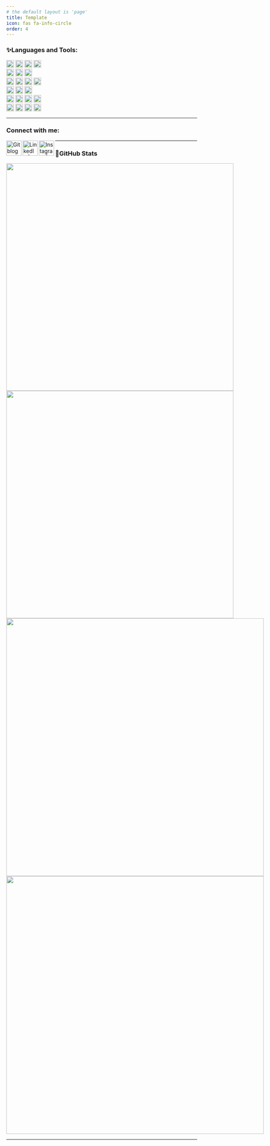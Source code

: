 ```yaml
---
# the default layout is 'page'
title: Template
icon: fas fa-info-circle
order: 4
---
```


<!-- 
### I'm a Student
- 👀 I’m interested in DataScience
- 🌱 I’m currently learning Deeplearning
- 💞️ I’m looking to collaborate on Project for Computer Vision <!-- NLP, Audio Video Processing,
- 🥅 2023 Goals: Contribute more to Open Source projects
- 🤣 Fun fact: I love to draw and play guitar / drums 
-->

### ✨Languages and Tools:
<div>
    <div>
        <img src="https://img.shields.io/badge/OS-ffb86c?style=for-the-badge" style="height: 20px;">
        <img src="https://img.shields.io/badge/Linux-HIGH-ffb86c?style=for-the-badge&logo=Linux" style="height: 20px;">
        <img src="https://img.shields.io/badge/Windows-HIGH-ffb86c?style=for-the-badge&logo=windows&logoColor=blue" style="height: 20px;">
        <img src="https://img.shields.io/badge/Ubuntu-HIGH-ffb86c?style=for-the-badge&logo=Ubuntu" style="height: 20px;">
    </div>
    <div>
        <img src="https://img.shields.io/badge/Language-ffb86c?style=for-the-badge" style="height: 20px;">
        <img src="https://img.shields.io/badge/Python-HIGH-ffb86c?&style=for-the-badge&logo=Python" style="height: 20px;">
        <img src="https://img.shields.io/badge/Markdown-HIGH-ffb86c?&style=for-the-badge&logo=markdown" style="height: 20px;">
    </div>
    <div>
        <img src="https://img.shields.io/badge/Framework-ffb86c?style=for-the-badge" style="height: 20px;">
        <img src="https://img.shields.io/badge/scikit--learn-HIGH-ffb86c?style=for-the-badge&logo=scikit-learn" style="height: 20px;">
        <img src="https://img.shields.io/badge/Pytorch-MEDIUM-ffb86c?style=for-the-badge&logo=Pytorch" style="height: 20px;">
        <img src="https://img.shields.io/badge/Tensorflow-MEDIUM-ffb86c?style=for-the-badge&logo=Tensorflow" style="height: 20px;">
    </div>
    <div>
        <img src="https://img.shields.io/badge/DATABASE-ffb86c?style=for-the-badge" style="height: 20px;">
        <img src="https://img.shields.io/badge/PostgreSQL-MEDIUM-ffb86c?style=for-the-badge&logo=PostgreSQL" style="height: 20px;">
        <img src="https://img.shields.io/badge/MySQL-MEDIUM-ffb86c?style=for-the-badge&logo=MySQL" style="height: 20px;">
    </div>
    <div>
        <img src="https://img.shields.io/badge/ENV-ffb86c?style=for-the-badge" style="height: 20px;">
        <img src="https://img.shields.io/badge/Git-HIGH-ffb86c.svg?style=for-the-badge&logo=Git" style="height: 20px;">
        <img src="https://img.shields.io/badge/Pipenv-HIGH-ffb86c?style=for-the-badge&logo=pypi" style="height: 20px;">
        <img src="https://img.shields.io/badge/Docker-MEDIUM-ffb86c?style=for-the-badge&logo=Docker" style="height: 20px;">
    </div>
    <div>
        <img src="https://img.shields.io/badge/ETC-ffb86c?style=for-the-badge" style="height: 20px;">
        <img src="https://img.shields.io/badge/GA4-MEDIUM-ffb86c?style=for-the-badge&logo=google-analytics" style="height: 20px;">
        <img src="https://img.shields.io/badge/AWS-LOW-ffb86c?style=for-the-badge&logo=amazon-aws&logoColor=orange" style="height: 20px;">
        <img src="https://img.shields.io/badge/kubernetes-LOW-ffb86c?style=for-the-badge&logo=kubernetes" style="height: 20px;">
    </div>
</div>

---

### Connect with me: <!-- 📫 How to reach me -->

[<img align="left" alt="Gitblog" width="40px" src="https://user-images.githubusercontent.com/77319450/233571131-96202200-f4ba-444b-9967-7e3709e856e4.png" />][website]
[<img align="left" alt="LinkedIn | LinkedIn" width="40px" src="https://user-images.githubusercontent.com/77319450/233571475-423b821f-6e2e-4fbe-800b-bb97af8cfd98.png" />][linkedin]
[<img align="left" alt="Instagram | Instagram" width="40px" src="https://user-images.githubusercontent.com/77319450/233571483-4b4100e6-3f65-4fbc-b530-872a7bc7472c.png" />][instagram]

---

### 🌱GitHub Stats

<div align='center' style="display: flex; flex-wrap: wrap; align-items: stretch;">
  <div style="flex: 1; display: flex; flex-direction: column; align-items: center;">
    <img style="flex-grow: 1; height:15vh;" src="http://mazassumnida.wtf/api/generate_badge?boj=tjy2202" alt="">
    <img style="flex-grow: 1; height:15vh;" src="https://github-readme-activity-graph.cyclic.app/graph?username=eastk1te&bg_color=1a1a1a&color=c9c9c9&line=50a838&point=4cc0c2&area=true&hide_border=true" alt="">
  </div>
  <div align='center' style="flex: 1; display: flex; flex-direction: column; align-items: center;">
    <img style="flex-grow: 1; height:17vh;" src="https://mz-github-stats.vercel.app/api?username=eastk1te&show_icons=true&hide_border=true&theme=radical" alt="">
    <img style="flex-grow: 1; height:17vh;" src="https://mz-github-stats.vercel.app/api/top-langs/?username=eastk1te&show_icons=true&hide_border=true&layout=compact&langs_count=8&theme=radical" alt="">
  </div>
</div>

---

[website]: https://tjy2202.github.io/
[instagram]: https://www.instagram.com/eastk1te_
[linkedin]: https://www.instagram.com/eastk1te_ 
